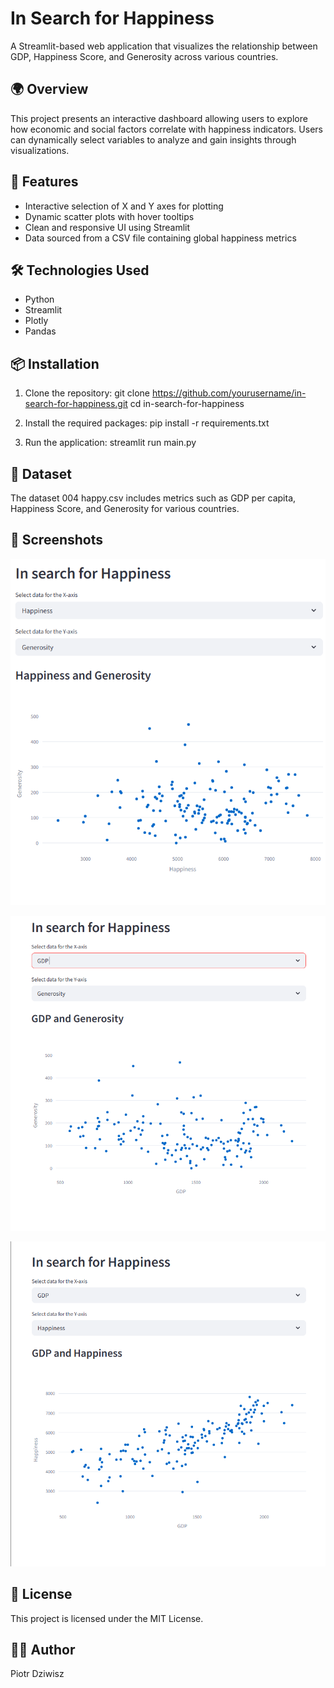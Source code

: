 # In Search for Happiness

A Streamlit-based web application that visualizes the relationship between GDP, Happiness Score, and Generosity across various countries.

## 🌍 Overview

This project presents an interactive dashboard allowing users to explore how economic and social factors correlate with happiness indicators. Users can dynamically select variables to analyze and gain insights through visualizations.

## 🚀 Features

- Interactive selection of X and Y axes for plotting
- Dynamic scatter plots with hover tooltips
- Clean and responsive UI using Streamlit
- Data sourced from a CSV file containing global happiness metrics

## 🛠️ Technologies Used

- Python
- Streamlit
- Plotly
- Pandas

## 📦 Installation

1. Clone the repository:
   git clone https://github.com/yourusername/in-search-for-happiness.git
   cd in-search-for-happiness

2. Install the required packages:
   pip install -r requirements.txt

3. Run the application:
   streamlit run main.py

## 📁 Dataset
The dataset 004 happy.csv includes metrics such as GDP per capita, Happiness Score, and Generosity for various countries.

## 📸 Screenshots
![Happiness and Generostiy](screenshots/Happiness_screen1.png)

![GDP and Generosity](screenshots/Happiness_screen2.png)

![GDP and Happiness](screenshots/Happiness_screen3.png)

## 📄 License
This project is licensed under the MIT License.

## 🙋‍♂️ Author
Piotr Dziwisz

